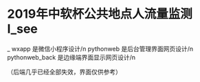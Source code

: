 # 2019年中软杯公共地点人流量监测 I_see
_ wxapp  是微信小程序设计/n
pythonweb  是后台管理界面网页设计/n
pythonweb_back  是边缘端界面显示网页设计/n

（后端几乎已经全部失效，界面仅供参考）
